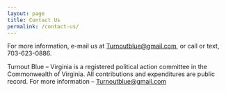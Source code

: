 ```yaml
---
layout: page
title: Contact Us
permalink: /contact-us/
---
```

For more information, e-mail us at Turnoutblue@gmail.com, or call or text, 703-623-0886.

Turnout Blue – Virginia 
is a registered political action committee in the Commonwealth of Virginia.
All contributions and expenditures are public record.
For more information – Turnoutblue@gmail.com



